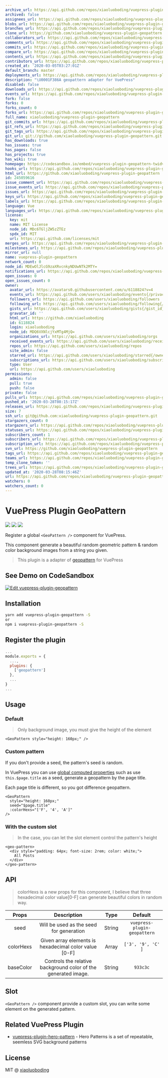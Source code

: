 ```yaml
---
archive_url: https://api.github.com/repos/xiaoluoboding/vuepress-plugin-geopattern/{archive_format}{/ref}
archived: false
assignees_url: https://api.github.com/repos/xiaoluoboding/vuepress-plugin-geopattern/assignees{/user}
blobs_url: https://api.github.com/repos/xiaoluoboding/vuepress-plugin-geopattern/git/blobs{/sha}
branches_url: https://api.github.com/repos/xiaoluoboding/vuepress-plugin-geopattern/branches{/branch}
clone_url: https://github.com/xiaoluoboding/vuepress-plugin-geopattern.git
collaborators_url: https://api.github.com/repos/xiaoluoboding/vuepress-plugin-geopattern/collaborators{/collaborator}
comments_url: https://api.github.com/repos/xiaoluoboding/vuepress-plugin-geopattern/comments{/number}
commits_url: https://api.github.com/repos/xiaoluoboding/vuepress-plugin-geopattern/commits{/sha}
compare_url: https://api.github.com/repos/xiaoluoboding/vuepress-plugin-geopattern/compare/{base}...{head}
contents_url: https://api.github.com/repos/xiaoluoboding/vuepress-plugin-geopattern/contents/{+path}
contributors_url: https://api.github.com/repos/xiaoluoboding/vuepress-plugin-geopattern/contributors
created_at: '2020-03-05T03:27:01Z'
default_branch: master
deployments_url: https://api.github.com/repos/xiaoluoboding/vuepress-plugin-geopattern/deployments
description: "\U0001F386A geopattern adapter for VuePress"
disabled: false
downloads_url: https://api.github.com/repos/xiaoluoboding/vuepress-plugin-geopattern/downloads
events_url: https://api.github.com/repos/xiaoluoboding/vuepress-plugin-geopattern/events
fork: false
forks: 0
forks_count: 0
forks_url: https://api.github.com/repos/xiaoluoboding/vuepress-plugin-geopattern/forks
full_name: xiaoluoboding/vuepress-plugin-geopattern
git_commits_url: https://api.github.com/repos/xiaoluoboding/vuepress-plugin-geopattern/git/commits{/sha}
git_refs_url: https://api.github.com/repos/xiaoluoboding/vuepress-plugin-geopattern/git/refs{/sha}
git_tags_url: https://api.github.com/repos/xiaoluoboding/vuepress-plugin-geopattern/git/tags{/sha}
git_url: git://github.com/xiaoluoboding/vuepress-plugin-geopattern.git
has_downloads: true
has_issues: true
has_pages: false
has_projects: true
has_wiki: true
homepage: https://codesandbox.io/embed/vuepress-plugin-geopattern-twidv?fontsize=14&hidenavigation=1&theme=dark
hooks_url: https://api.github.com/repos/xiaoluoboding/vuepress-plugin-geopattern/hooks
html_url: https://github.com/xiaoluoboding/vuepress-plugin-geopattern
id: 245059616
issue_comment_url: https://api.github.com/repos/xiaoluoboding/vuepress-plugin-geopattern/issues/comments{/number}
issue_events_url: https://api.github.com/repos/xiaoluoboding/vuepress-plugin-geopattern/issues/events{/number}
issues_url: https://api.github.com/repos/xiaoluoboding/vuepress-plugin-geopattern/issues{/number}
keys_url: https://api.github.com/repos/xiaoluoboding/vuepress-plugin-geopattern/keys{/key_id}
labels_url: https://api.github.com/repos/xiaoluoboding/vuepress-plugin-geopattern/labels{/name}
language: Vue
languages_url: https://api.github.com/repos/xiaoluoboding/vuepress-plugin-geopattern/languages
license:
  key: mit
  name: MIT License
  node_id: MDc6TGljZW5zZTEz
  spdx_id: MIT
  url: https://api.github.com/licenses/mit
merges_url: https://api.github.com/repos/xiaoluoboding/vuepress-plugin-geopattern/merges
milestones_url: https://api.github.com/repos/xiaoluoboding/vuepress-plugin-geopattern/milestones{/number}
mirror_url: null
name: vuepress-plugin-geopattern
network_count: 0
node_id: MDEwOlJlcG9zaXRvcnkyNDUwNTk2MTY=
notifications_url: https://api.github.com/repos/xiaoluoboding/vuepress-plugin-geopattern/notifications{?since,all,participating}
open_issues: 0
open_issues_count: 0
owner:
  avatar_url: https://avatars0.githubusercontent.com/u/6118824?v=4
  events_url: https://api.github.com/users/xiaoluoboding/events{/privacy}
  followers_url: https://api.github.com/users/xiaoluoboding/followers
  following_url: https://api.github.com/users/xiaoluoboding/following{/other_user}
  gists_url: https://api.github.com/users/xiaoluoboding/gists{/gist_id}
  gravatar_id: ''
  html_url: https://github.com/xiaoluoboding
  id: 6118824
  login: xiaoluoboding
  node_id: MDQ6VXNlcjYxMTg4MjQ=
  organizations_url: https://api.github.com/users/xiaoluoboding/orgs
  received_events_url: https://api.github.com/users/xiaoluoboding/received_events
  repos_url: https://api.github.com/users/xiaoluoboding/repos
  site_admin: false
  starred_url: https://api.github.com/users/xiaoluoboding/starred{/owner}{/repo}
  subscriptions_url: https://api.github.com/users/xiaoluoboding/subscriptions
  type: User
  url: https://api.github.com/users/xiaoluoboding
permissions:
  admin: false
  pull: true
  push: false
private: false
pulls_url: https://api.github.com/repos/xiaoluoboding/vuepress-plugin-geopattern/pulls{/number}
pushed_at: '2020-03-28T08:15:17Z'
releases_url: https://api.github.com/repos/xiaoluoboding/vuepress-plugin-geopattern/releases{/id}
size: 7
ssh_url: git@github.com:xiaoluoboding/vuepress-plugin-geopattern.git
stargazers_count: 0
stargazers_url: https://api.github.com/repos/xiaoluoboding/vuepress-plugin-geopattern/stargazers
statuses_url: https://api.github.com/repos/xiaoluoboding/vuepress-plugin-geopattern/statuses/{sha}
subscribers_count: 1
subscribers_url: https://api.github.com/repos/xiaoluoboding/vuepress-plugin-geopattern/subscribers
subscription_url: https://api.github.com/repos/xiaoluoboding/vuepress-plugin-geopattern/subscription
svn_url: https://github.com/xiaoluoboding/vuepress-plugin-geopattern
tags_url: https://api.github.com/repos/xiaoluoboding/vuepress-plugin-geopattern/tags
teams_url: https://api.github.com/repos/xiaoluoboding/vuepress-plugin-geopattern/teams
temp_clone_token: ''
trees_url: https://api.github.com/repos/xiaoluoboding/vuepress-plugin-geopattern/git/trees{/sha}
updated_at: '2020-03-28T08:15:46Z'
url: https://api.github.com/repos/xiaoluoboding/vuepress-plugin-geopattern
watchers: 0
watchers_count: 0
---
```


# VuePress Plugin GeoPattern

<p align="left">
  <a href="https://www.npmjs.com/package/vuepress-plugin-geopattern"><img src="https://img.shields.io/npm/v/vuepress-plugin-geopattern.svg?maxAge=2592000"></a>
  <a href="https://www.npmjs.com/package/vuepress-plugin-geopattern"><img src="https://img.shields.io/npm/dt/vuepress-plugin-geopattern.svg"></a>
  <a href="https://raw.githubusercontent.com/vueblocks/vuepress-plugin-geopattern/master/LICENSE"><img src="https://img.shields.io/badge/license-MIT-blue.svg"></a>
</p>

Register a global `<GeoPattern />` component for VuePress.

This component generate a beautiful random geometric pattern & random color background images from a string you given.

> This plugin is a adapter of [geopattern](https://github.com/btmills/geopattern) for VuePress

## See Demo on CodeSandbox

[![Edit vuepress-plugin-geopattern](https://codesandbox.io/static/img/play-codesandbox.svg)](https://codesandbox.io/s/vuepress-plugin-geopattern-twidv?fontsize=14&hidenavigation=1&theme=dark)

## Installation

```bash
yarn add vuepress-plugin-geopattern -S
or
npm i vuepress-plugin-geopattern -S
```

## Register the plugin

```js
...
module.exports = {
  ...,
  plugins: {
    ['geopattern']
  },
  ...
}
...
```

## Usage

### Default

> Only background image, you must give the height of the element

```vue
<GeoPattern style="height: 160px;" />
```

### Custom pattern

If you don't provide a seed, the pattern's seed is random.

In VuePress you can use [global computed properties](https://vuepress.vuejs.org/guide/global-computed.html) such as use `this.$page.title` as a seed, generate a geopattern by the page title.

Each page title is different, so you got difference geopattern.

```vue
<GeoPattern
  style="height: 160px;"
  seed="$page.title"
  :colorHexs="['F', '4', 'A']"
/>
```

### With the custom slot

> In the case, you can let the slot element control the pattern's height

```vue
<geo-pattern>
  <div style="padding: 64px; font-size: 2rem; color: white;">
    All Posts
  </div>
</geo-pattern>
```

## API

> colorHexs is a new props for this component, I believe that three hexadecimal color value[0-F] can generate beautiful colors in random way.

| Props | Description | Type | Default |
| :---: | :---------: | :--: | :-----: |
| seed | Will be used as the seed for generation | String | `vuepress-plugin-geopattern` |
| colorHexs | Given array elements is hexadecimal color value [0-F] | Array | `['3', '9', 'C' ]` |
| baseColor | Controls the relative background color of the generated image. | String | `933c3c` |

## Slot

`<GeoPattern />` component provide a custom slot, you can write some element on the generated pattern.

## Related VuePress Plugin

* [vuepress-plugin-hero-pattern](https://github.com/xiaoluoboding/vuepress-plugin-hero-pattern) - Hero Patterns is a set of repeatable, seemless SVG background patterns

## License

MIT @ [xiaoluoboding](https://github.com/xiaoluoboding)
